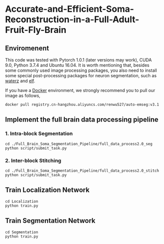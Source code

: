 # Accurate-and-Efficient-Soma-Reconstruction-in-a-Full-Adult-Fruit-Fly-Brain

## Enviromenent

This code was tested with Pytorch 1.0.1 (later versions may work), CUDA 9.0, Python 3.7.4 and Ubuntu 16.04. It is worth mentioning that, besides some commonly used image processing packages, you also need to install some special post-processing packages for neuron segmentation, such as [waterz](https://github.com/funkey/waterz) and [elf](https://github.com/constantinpape/elf).

If you have a [Docker](https://www.docker.com/) environment, we strongly recommend you to pull our image as follows,

```shell
docker pull registry.cn-hangzhou.aliyuncs.com/renwu527/auto-emseg:v3.1
```

## Implement the full brain data processing pipeline
### 1. Intra-block Segmentation
```shell
cd ./Full_Brain_Soma_Segmentation_Pipeline/full_data_process2.0_seg
python script/submit_task.py 
```
### 2. Inter-block Stitching
```shell
cd ./Full_Brain_Soma_Segmentation_Pipeline/full_data_process2.0_stitch
python script/submit_task.py 
```

## Train Localization Network
```shell
cd Localization
python train.py 
```

## Train Segmentation Network
```shell
cd Segmentation
python train.py 
```
